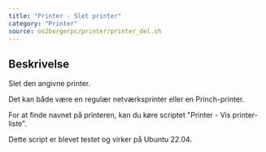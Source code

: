 ```yaml
---
title: "Printer - Slet printer"
category: "Printer"
source: os2borgerpc/printer/printer_del.sh
---
```


## Beskrivelse
Slet den angivne printer.

Det kan både være en regulær netværksprinter eller en Princh-printer.

For at finde navnet på printeren, kan du køre scriptet "Printer - Vis printer-liste".

Dette script er blevet testet og virker på Ubuntu 22.04.